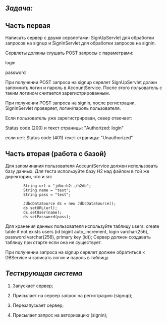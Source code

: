 **_Задача:_**
--


**Часть первая**
--

Написать сервер с двумя сервлетами:
SignUpServlet для обработки запросов на signup и
SignInServlet для обработки запросов на signin.

Сервлеты должны слушать POST запросы с параметрами:

login

password


При получении POST запроса на signup сервлет SignUpServlet должн запомнить логин и пароль в AccountService.
После этого польователь с таким логином считается зарегистрированным.

При получении POST запроса на signin, после регистрации, SignInServlet проверяет,
логин/пароль пользователя.

Если пользователь уже зарегистрирован, север отвечает:

Status code (200)
и текст страницы: "Authorized: login"

если нет:
Status code (401)
текст страницы: "Unauthorized"

**Часть вторая (работа с базой)**
--

Для запоминания пользователя AccountService должен использовать базу данных.
Для теста используйте базу H2 над файлом в той же директории, что и src
  
            String url = "jdbc:h2:./h2db";
            String name = "test";
            String pass = "test";

            JdbcDataSource ds = new JdbcDataSource();
            ds.setURL(url);
            ds.setUser(name);
            ds.setPassword(pass);


Для хранения данных пользователя используйте таблицу users:
create table if not exists users (id bigint auto_increment, login varchar(256), password varchar(256), primary key (id));
Сервер должен создавать таблицу при старте если она не существует.

При получении запроса на signup сервлет должен обратиться к DBService и записать логин и пароль в таблицу.


**_Тестирующая система_**
--
1. Запускает сервер;

2. Присылает на сервер запрос на регистрацию (signup);

3. Перезапускает сервер;

4. Присылает запрос на авторизацию (signin);

